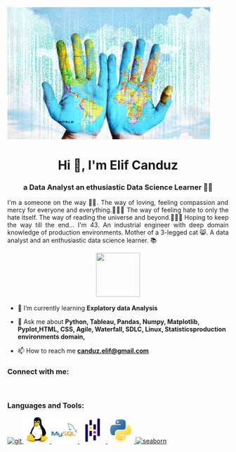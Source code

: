 
<img src="https://github.com/elifcanduz/elifcanduz/blob/main/hand-g2dde92fbf_1920.jpg" width="462"  height="300" alt="hand-g2dde92fbf_1920" class="center">

<h1 align="center">Hi 👋,   I'm Elif Canduz</h1>
<h3 align="center">a Data Analyst an ethusiastic Data Science Learner   📗📙</h3>

<p align="justify"> I'm a someone on the way 🚶‍♀️. The way of loving, feeling compassion and mercy for everyone and everything.💖🌹🌷 The way of feeling hate to only the hate itself. The way of reading the universe and beyond.🌌🌴🦢 Hoping to keep the way till the end... 
I'm 43. An industrial engineer with deep domain knowledge of production environments. Mother of a 3-legged cat 😸. A data analyst and an enthusiastic data science learner. 📚

<div id="header" align="center">
  <img src="https://media.giphy.com/media/JIX9t2j0ZTN9S/giphy.gif" width="100"  height="100"> 
</div>

- 🌱 I’m currently learning **Explatory data Analysis**

- 💬 Ask me about **Python, Tableau, Pandas, Numpy, Matplotlib, Pyplot,HTML, CSS, Agile, Waterfall, SDLC, Linux, Statisticsproduction environments domain,**

- 📫 How to reach me **canduz.elif@gmail.com**

<h3 align="left">Connect with me:</h3>
<p align="left">
</p>
<p>&nbsp</p>
<h3 align="left">Languages and Tools:</h3>
<p align="left"> <a href="https://git-scm.com/" target="_blank" rel="noreferrer"> <img src="https://www.vectorlogo.zone/logos/git-scm/git-scm-icon.svg" alt="git" width="60" height="60"/> </a> <a href="https://www.linux.org/" target="_blank" rel="noreferrer"> <img src="https://raw.githubusercontent.com/devicons/devicon/master/icons/linux/linux-original.svg" alt="linux" width="60" height="60"/> </a> <a href="https://www.mysql.com/" target="_blank" rel="noreferrer"> <img src="https://raw.githubusercontent.com/devicons/devicon/master/icons/mysql/mysql-original-wordmark.svg" alt="mysql" width="60" height="60"/> </a> <a href="https://pandas.pydata.org/" target="_blank" rel="noreferrer"> <img src="https://raw.githubusercontent.com/devicons/devicon/2ae2a900d2f041da66e950e4d48052658d850630/icons/pandas/pandas-original.svg" alt="pandas" width="60" height="60"/> </a> <a href="https://www.python.org" target="_blank" rel="noreferrer"> <img src="https://raw.githubusercontent.com/devicons/devicon/master/icons/python/python-original.svg" alt="python" width="60" height="60"/> </a> <a href="https://seaborn.pydata.org/" target="_blank" rel="noreferrer"> <img src="https://seaborn.pydata.org/_images/logo-mark-lightbg.svg" alt="seaborn" width="60" height="60"/> </a> </p>
